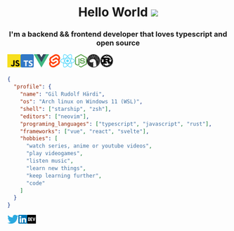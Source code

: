 <h1 align="center">Hello World <img src="https://media.giphy.com/media/hvRJCLFzcasrR4ia7z/giphy.gif" width="30" />
</h1>

<h3 align="center">I'm a backend && frontend developer that loves typescript and open source</h3>

<div align="center">
	<img align="left" src="/icons/tech/javascript.png" alt="javascript" height="30" />
	<img align="left" src="/icons/tech/typescript.png" alt="typescript" height="30" />
	<img align="left" src="/icons/tech/vue.png" alt="vue" height="30" />
	<img align="left" src="/icons/tech/svelte.png" alt="svelte" height="30" />
	<img align="left" src="/icons/tech/react.png" alt="react" height="30" />
	<img align="left" src="/icons/tech/node.png" alt="node" height="30" />
	<img align="left" src="/icons/tech/deno.png" alt="deno" height="30" />
	<img align="left" src="/icons/tech/rust.png" alt="rust" height="30" />
</div>

<br>
<br>

```json
{
  "profile": {
    "name": "Gil Rudolf Härdi",
    "os": "Arch linux on Windows 11 (WSL)",
    "shell": ["starship", "zsh"],
    "editors": ["neovim"],
    "programing_languages": ["typescript", "javascript", "rust"],
    "frameworks": ["vue", "react", "svelte"],
    "hobbies": [
      "watch series, anime or youtube videos",
      "play videogames",
      "listen music",
      "learn new things",
      "keep learning further",
      "code"
    ]
  }
}
```

<a href="https://twitter.com/ghaerdi" target="_blank">
	<img align="left" src="/icons/social/twitter.png" alt="ghaerdi's twitter" height="20"/>
</a>

<a href="https://linkedin.com/in/ghaerdi" target="_blank">
	<img align="left" src="/icons/social/linkedin.png" alt="ghaerdi's linkedin" height="20"/>
</a>

<a href="https://dev.to/ghaerdi" target="_blank">
	<img align="left" src="/icons/social/devto.png" alt="ghaeri's dev.to" height="20"/>
</a>
